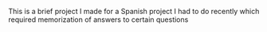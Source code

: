 This is a brief project I made for a Spanish project I had to do recently which required memorization of answers to certain questions
